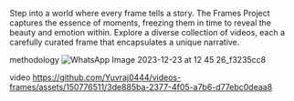Step into a world where every frame tells a story. The Frames Project captures the essence of moments, freezing them in time to reveal the beauty and emotion within. Explore a diverse collection of videos, each a carefully curated frame that encapsulates a unique narrative.

methodology
![WhatsApp Image 2023-12-23 at 12 45 26_f3235cc8](https://github.com/Yuvraj0444/videos-frames/assets/150776511/39d5ae36-6c46-46d9-a0a9-470a71d70079)




video
https://github.com/Yuvraj0444/videos-frames/assets/150776511/3de885ba-2377-4f05-a7b6-d77ebc0deaa8

